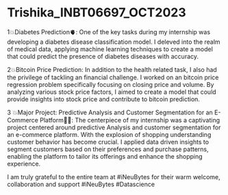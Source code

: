 # Trishika_INBT06697_OCT2023
1💥Diabetes Prediction🫀: One of the key tasks during my internship was developing a diabetes disease classification model. I deleved into the realm of medical data, applying machine learning techniques to create a model that could predict the presence of diabetes diseases with accuracy.

2💥Bitcoin Price Prediction: In addition to the health related task, I also had the privilege of tackling an financial challenge. I worked on an bitcoin price regression problem specifically focusing on closing price and volume. By analyzing various stock price factors, I aimed to create a model that could provide insights into stock price and contribute to bitcoin prediction.

3 💥Major Project: Predictive Analysis and Customer Segmentation for an E-Commerce Platform🛒🛒: The centerpiece of my internship was a captivating project centered around predictive Analysis and customer segmentation for an e-commerce platform. With the explosion of shopping understanding customer behavior has become crucial. I applied data driven insights to segment customers based on their preferences and purchase patterns, enabling the platform to tailor its offerings and enhance the shopping experience.

I am truly grateful to the entire team at #iNeuBytes for their warm welcome, collaboration and support #iNeuBytes #Datascience
